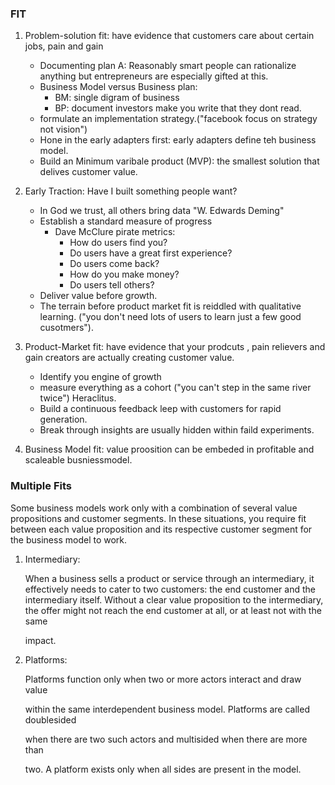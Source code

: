 ### FIT

1. Problem-solution fit: have evidence that customers care about certain jobs, pain and gain
   * Documenting  plan A: Reasonably smart people can rationalize anything but entrepreneurs are especially gifted at this.
   * Business Model versus Business plan: 
     * BM: single digram of business
     * BP: document investors make you write that they dont read.
   * formulate an implementation strategy.("facebook focus on strategy not vision")
   * Hone in the early adapters first: early adapters define teh business model.
   * Build an Minimum varibale product (MVP): the smallest solution that delives customer value.
2. Early Traction:  Have I built something people want?
   * In God we trust, all others bring data "W. Edwards Deming"
   * Establish a standard measure of progress
     * Dave McClure pirate metrics:
       * How do users find you?
       * Do users have a great first experience?
       * Do users come back?
       * How do you make money?
       * Do users tell others?
   * Deliver value before growth.
   * The terrain before product market fit is reiddled with qualitative learning. ("you don't need lots of users to learn just a few good cusotmers").

1. Product-Market fit: have evidence that your prodcuts , pain relievers and gain creators are actually creating customer value.
   * Identify you engine of growth
   * measure everything as a cohort ("you can't step in the same river twice") Heraclitus.
   * Build a continuous feedback leep with customers for rapid generation. 
   * Break through insights are usually hidden within faild experiments.
2. Business Model fit: value proosition can be embeded in profitable and scaleable busniessmodel.



### Multiple Fits

Some business models work only with a combination of several value propositions and customer segments. In these situations, you require fit between each value proposition and its respective customer segment for the business model to work.

1. Intermediary: 

   When a business sells a product or service through an intermediary, it effectively needs to cater to two customers: the end customer and the intermediary itself. Without a clear value proposition to the intermediary, the offer might not reach the end customer at all, or at least not with the same

   impact.

2. Platforms:

   Platforms function only when two or more actors interact and draw value

   within the same interdependent business model. Platforms are called doublesided

   when there are two such actors and multisided when there are more than

   two. A platform exists only when all sides are present in the model.